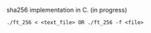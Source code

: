 sha256 implementation in C. (in progress)
```shell
./ft_256 < <text_file> OR ./ft_256 -f <file>
```
